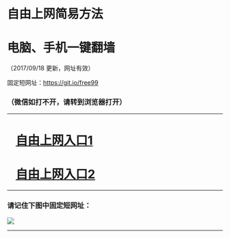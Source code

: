 ﻿# 自由上网简易方法

# 电脑、手机一键翻墙

（2017/09/18 更新，网址有效）

固定短网址：https://git.io/free99

### （微信如打不开，请转到浏览器打开）


***





# &nbsp;&nbsp; <a href="http://ft3109111355.fwq-tz1005.info/fwqtz01.html?t=09180018041 " target="_blank">自由上网入口1</a>
# &nbsp;&nbsp; <a href="http://ft1748024998.fwq-tz1006.info/fwqtz02.html?t=091800130875 " target="_blank">自由上网入口2</a>
***

### 请记住下图中固定短网址：

<img src="https://s3-us-west-2.amazonaws.com/fwq-1001/yjfq-20170905okok.png" /> 


***

